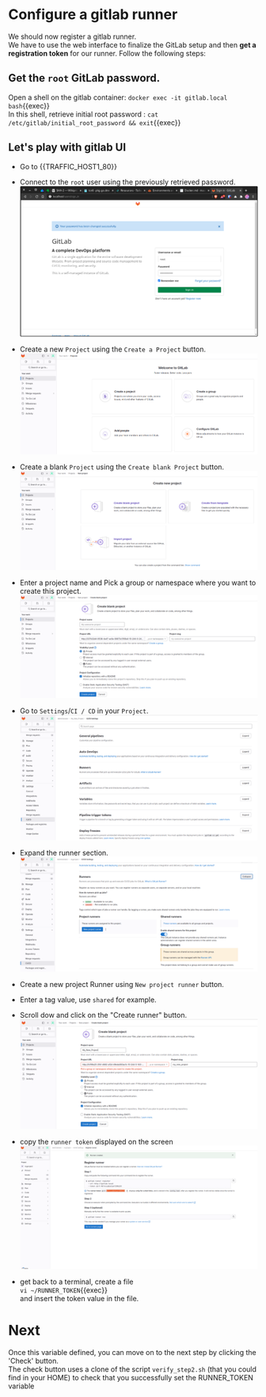 # Configure a gitlab runner

We should now register a gitlab runner.  
We have to use the web interface to finalize the GitLab setup and then **get a registration token** for our runner. 
Follow the following steps:  

## Get the `root` GitLab password.

Open a shell on the gitlab container: `docker exec -it gitlab.local bash`{{exec}}  
In this shell, retrieve initial root password : `cat /etc/gitlab/initial_root_password && exit`{{exec}}  


## Let's play with gitlab UI
- Go to {{TRAFFIC_HOST1_80}}

- Connect to the `root` user using the previously retrieved password.
![Scan results](../img/login-root.png)

- Create a new `Project` using the `Create a Project` button.
![Scan results](../img/home-page.png)

- Create a blank `Project` using the `Create blank Project` button.
![Scan results](../img/create_project.png)

- Enter a project name and Pick a group or namespace where you want to create this project.
![Scan results](../img/new-repo.png)

- Go to `Settings`/`CI / CD` in your `Project`.
![Scan results](../img/repo-page-hover-settings-ci-cd.png)

- Expand the runner section.
![Scan results](../img/repo-settings-ci-cd-runners-page.png)

- Create a new project Runner using `New project runner` button.
- Enter a tag value, use `shared` for example.
- Scroll dow and click on the "Create runner" button.
![Scan results](../img/new_project_runner.png)

- copy the `runner token` displayed on the screen
![Scan results](../img/runner_token.png)

- get back to a terminal, create a file  
`vi ~/RUNNER_TOKEN`{{exec}}  
and insert the token value in the file.

# Next
Once this variable defined, you can move on to the next step by clicking the 'Check' button.  
The check button uses a clone of the script `verify_step2.sh` (that you could find in your HOME) to check that you successfully set the RUNNER_TOKEN variable
